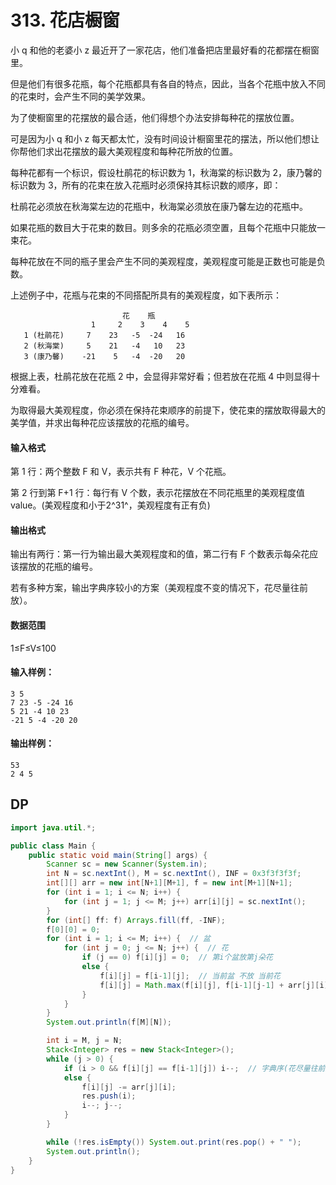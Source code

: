 # 313. 花店橱窗

小 q 和他的老婆小 z 最近开了一家花店，他们准备把店里最好看的花都摆在橱窗里。

但是他们有很多花瓶，每个花瓶都具有各自的特点，因此，当各个花瓶中放入不同的花束时，会产生不同的美学效果。

为了使橱窗里的花摆放的最合适，他们得想个办法安排每种花的摆放位置。

可是因为小 q 和小 z 每天都太忙，没有时间设计橱窗里花的摆法，所以他们想让你帮他们求出花摆放的最大美观程度和每种花所放的位置。

每种花都有一个标识，假设杜鹃花的标识数为 1，秋海棠的标识数为 2，康乃馨的标识数为 3，所有的花束在放入花瓶时必须保持其标识数的顺序，即：

杜鹃花必须放在秋海棠左边的花瓶中，秋海棠必须放在康乃馨左边的花瓶中。

如果花瓶的数目大于花束的数目。则多余的花瓶必须空置，且每个花瓶中只能放一束花。

每种花放在不同的瓶子里会产生不同的美观程度，美观程度可能是正数也可能是负数。

上述例子中，花瓶与花束的不同搭配所具有的美观程度，如下表所示：

```
                         花    瓶
                  1     2    3    4    5
   1 (杜鹃花)     7    23   -5  -24   16
   2 (秋海棠)     5    21   -4   10   23
   3 (康乃馨)    -21    5   -4  -20   20
```

根据上表，杜鹃花放在花瓶 2 中，会显得非常好看；但若放在花瓶 4 中则显得十分难看。

为取得最大美观程度，你必须在保持花束顺序的前提下，使花束的摆放取得最大的美学值，并求出每种花应该摆放的花瓶的编号。

#### 输入格式

第 1 行：两个整数 F 和 V，表示共有 F 种花，V 个花瓶。

第 2 行到第 F+1 行：每行有 V 个数，表示花摆放在不同花瓶里的美观程度值 value。(美观程度和小于2^31^，美观程度有正有负)

#### 输出格式

输出有两行：第一行为输出最大美观程度和的值，第二行有 F 个数表示每朵花应该摆放的花瓶的编号。

若有多种方案，输出字典序较小的方案（美观程度不变的情况下，花尽量往前放）。

#### 数据范围

1≤F≤V≤100

#### 输入样例：

```
3 5 
7 23 -5 -24 16
5 21 -4 10 23
-21 5 -4 -20 20
```

#### 输出样例：

```
53
2 4 5
```



## DP

```java
import java.util.*;

public class Main {
    public static void main(String[] args) {
        Scanner sc = new Scanner(System.in);
        int N = sc.nextInt(), M = sc.nextInt(), INF = 0x3f3f3f3f;
        int[][] arr = new int[N+1][M+1], f = new int[M+1][N+1];
        for (int i = 1; i <= N; i++) {
            for (int j = 1; j <= M; j++) arr[i][j] = sc.nextInt();
        }
        for (int[] ff: f) Arrays.fill(ff, -INF);
        f[0][0] = 0;
        for (int i = 1; i <= M; i++) {  // 盆
            for (int j = 0; j <= N; j++) {  // 花
                if (j == 0) f[i][j] = 0;  // 第i个盆放第j朵花
                else {
                    f[i][j] = f[i-1][j];  // 当前盆 不放 当前花
                    f[i][j] = Math.max(f[i][j], f[i-1][j-1] + arr[j][i]);  // 放
                }
            }
        }
        System.out.println(f[M][N]);

        int i = M, j = N;
        Stack<Integer> res = new Stack<Integer>();
        while (j > 0) {
            if (i > 0 && f[i][j] == f[i-1][j]) i--;  // 字典序(花尽量往前放)
            else {
                f[i][j] -= arr[j][i];
                res.push(i);
                i--; j--;
            }
        }

        while (!res.isEmpty()) System.out.print(res.pop() + " ");
        System.out.println();
    }
}
```

